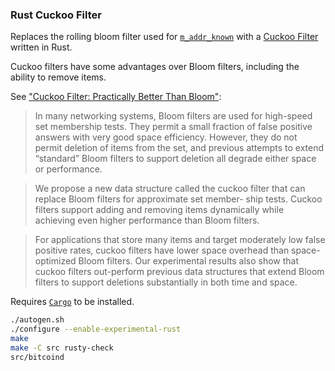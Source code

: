 ### Rust Cuckoo Filter

Replaces the rolling bloom filter used for [`m_addr_known`](https://github.com/bitcoin/bitcoin/blob/13f24d135b280a9ab947f7948f6d86f00104cde1/src/net.h#L550) with a [Cuckoo Filter](https://github.com/axiomhq/rust-cuckoofilter) written in Rust.

Cuckoo filters have some advantages over Bloom filters, including the ability to remove items.

See ["Cuckoo Filter: Practically Better Than Bloom"](https://www.cs.cmu.edu/~dga/papers/cuckoo-conext2014.pdf):

> In many networking systems, Bloom filters are used for high-speed set membership tests. They permit a small fraction of false positive answers with very good space efficiency. However, they do not permit deletion of items from the set, and previous attempts to extend “standard” Bloom filters to support deletion all degrade either space or performance.

> We propose a new data structure called the cuckoo filter that can replace Bloom filters for approximate set member- ship tests. Cuckoo filters support adding and removing items dynamically while achieving even higher performance than Bloom filters. 

> For applications that store many items and target moderately low false positive rates, cuckoo filters have lower space overhead than space-optimized Bloom filters. Our experimental results also show that cuckoo filters out-perform previous data structures that extend Bloom filters to support deletions substantially in both time and space.

Requires [`Cargo`](https://doc.rust-lang.org/cargo/) to be installed.
```bash
./autogen.sh
./configure --enable-experimental-rust
make
make -C src rusty-check
src/bitcoind
```
